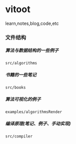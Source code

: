 # vitoot
learn,notes,blog,code,etc

### 文件结构

##### 算法与数据结构的一些例子
    src/algorithms  

##### 书籍的一些笔记
    src/books 

##### 算法可视化的例子
    examples/algorithmsRender

##### 编译原理(笔记、例子、手动实现)
    src/compiler
